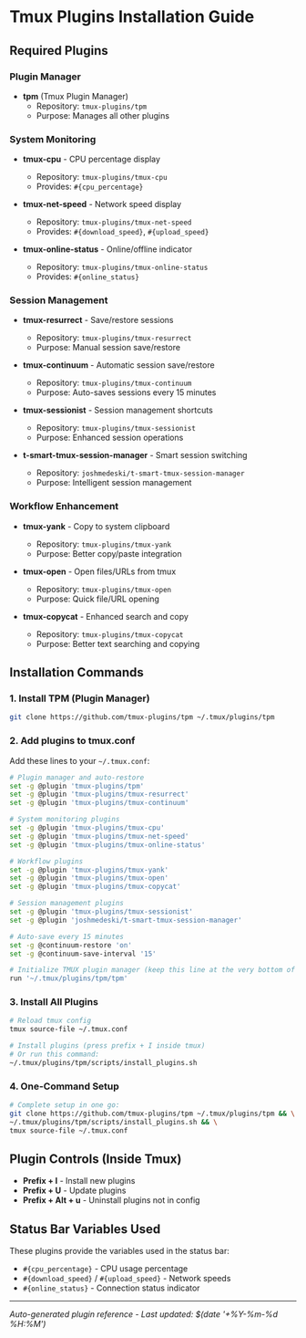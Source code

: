 # Tmux Plugins Installation Guide

## Required Plugins

### Plugin Manager
- **tpm** (Tmux Plugin Manager)
  - Repository: `tmux-plugins/tpm`
  - Purpose: Manages all other plugins

### System Monitoring
- **tmux-cpu** - CPU percentage display
  - Repository: `tmux-plugins/tmux-cpu`
  - Provides: `#{cpu_percentage}`

- **tmux-net-speed** - Network speed display  
  - Repository: `tmux-plugins/tmux-net-speed`
  - Provides: `#{download_speed}`, `#{upload_speed}`

- **tmux-online-status** - Online/offline indicator
  - Repository: `tmux-plugins/tmux-online-status`
  - Provides: `#{online_status}`

### Session Management
- **tmux-resurrect** - Save/restore sessions
  - Repository: `tmux-plugins/tmux-resurrect`
  - Purpose: Manual session save/restore

- **tmux-continuum** - Automatic session save/restore
  - Repository: `tmux-plugins/tmux-continuum`
  - Purpose: Auto-saves sessions every 15 minutes

- **tmux-sessionist** - Session management shortcuts
  - Repository: `tmux-plugins/tmux-sessionist`
  - Purpose: Enhanced session operations

- **t-smart-tmux-session-manager** - Smart session switching
  - Repository: `joshmedeski/t-smart-tmux-session-manager`
  - Purpose: Intelligent session management

### Workflow Enhancement
- **tmux-yank** - Copy to system clipboard
  - Repository: `tmux-plugins/tmux-yank`
  - Purpose: Better copy/paste integration

- **tmux-open** - Open files/URLs from tmux
  - Repository: `tmux-plugins/tmux-open`
  - Purpose: Quick file/URL opening

- **tmux-copycat** - Enhanced search and copy
  - Repository: `tmux-plugins/tmux-copycat`
  - Purpose: Better text searching and copying

## Installation Commands

### 1. Install TPM (Plugin Manager)
```bash
git clone https://github.com/tmux-plugins/tpm ~/.tmux/plugins/tpm
```

### 2. Add plugins to tmux.conf
Add these lines to your `~/.tmux.conf`:

```bash
# Plugin manager and auto-restore
set -g @plugin 'tmux-plugins/tpm'
set -g @plugin 'tmux-plugins/tmux-resurrect'
set -g @plugin 'tmux-plugins/tmux-continuum'

# System monitoring plugins
set -g @plugin 'tmux-plugins/tmux-cpu'
set -g @plugin 'tmux-plugins/tmux-net-speed'
set -g @plugin 'tmux-plugins/tmux-online-status'

# Workflow plugins
set -g @plugin 'tmux-plugins/tmux-yank'
set -g @plugin 'tmux-plugins/tmux-open'
set -g @plugin 'tmux-plugins/tmux-copycat'

# Session management plugins
set -g @plugin 'tmux-plugins/tmux-sessionist'
set -g @plugin 'joshmedeski/t-smart-tmux-session-manager'

# Auto-save every 15 minutes
set -g @continuum-restore 'on'
set -g @continuum-save-interval '15'

# Initialize TMUX plugin manager (keep this line at the very bottom of tmux.conf)
run '~/.tmux/plugins/tpm/tpm'
```

### 3. Install All Plugins
```bash
# Reload tmux config
tmux source-file ~/.tmux.conf

# Install plugins (press prefix + I inside tmux)
# Or run this command:
~/.tmux/plugins/tpm/scripts/install_plugins.sh
```

### 4. One-Command Setup
```bash
# Complete setup in one go:
git clone https://github.com/tmux-plugins/tpm ~/.tmux/plugins/tpm && \
~/.tmux/plugins/tpm/scripts/install_plugins.sh && \
tmux source-file ~/.tmux.conf
```

## Plugin Controls (Inside Tmux)

- **Prefix + I** - Install new plugins
- **Prefix + U** - Update plugins  
- **Prefix + Alt + u** - Uninstall plugins not in config

## Status Bar Variables Used

These plugins provide the variables used in the status bar:
- `#{cpu_percentage}` - CPU usage percentage
- `#{download_speed}` / `#{upload_speed}` - Network speeds
- `#{online_status}` - Connection status indicator

---
*Auto-generated plugin reference - Last updated: $(date '+%Y-%m-%d %H:%M')*